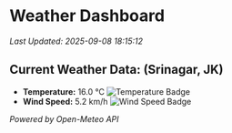 
# Weather Dashboard

_Last Updated: 2025-09-08 18:15:12_

## Current Weather Data: (Srinagar, JK)
- **Temperature:** 16.0 °C ![Temperature Badge](https://img.shields.io/badge/Temperature-Low%20Temp-blue)
- **Wind Speed:** 5.2 km/h ![Wind Speed Badge](https://img.shields.io/badge/Wind%20Speed-Light%20Wind-blue)

*Powered by Open-Meteo API*
